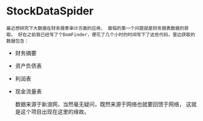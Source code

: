 # StockDataSpider
    最近想研究下大数据在财务报表审计方面的应用， 面临的第一个问题就是财务报表数据的获取。 好在之前我已经写了个DomFinder，便花了几个小时的时间写下了这些代码，里边获取的数据包含：
+ 财务摘要
+ 资产负债表
+ 利润表
+ 现金流量表

   数据来源于新浪网，当然毫无疑问，既然来源于网络也就要回馈于网络， 这就是这个项目出现在这里的缘故。
